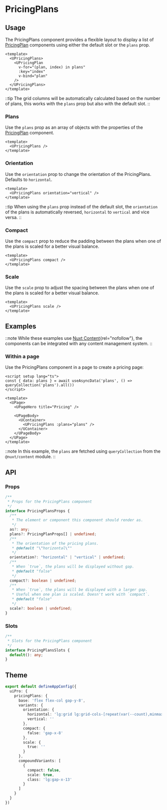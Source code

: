 # PricingPlans

## Usage

The PricingPlans component provides a flexible layout to display a list of [PricingPlan](https://ui.nuxt.com/components/pricing-plan) components using either the default slot or the `plans` prop.

```vue {2,8}
<template>
  <UPricingPlans>
    <UPricingPlan
      v-for="(plan, index) in plans"
      :key="index"
      v-bind="plan"
    />
  </UPricingPlans>
</template>
```

::tip
The grid columns will be automatically calculated based on the number of plans, this works with the `plans` prop but also with the default slot.
::

### Plans

Use the `plans` prop as an array of objects with the properties of the [PricingPlan](https://ui.nuxt.com/components/pricing-plan#props) component.

```vue
<template>
  <UPricingPlans />
</template>
```

### Orientation

Use the `orientation` prop to change the orientation of the PricingPlans. Defaults to `horizontal`.

```vue
<template>
  <UPricingPlans orientation="vertical" />
</template>
```

::tip
When using the `plans` prop instead of the default slot, the `orientation` of the plans is automatically reversed, `horizontal` to `vertical` and vice versa.
::

### Compact

Use the `compact` prop to reduce the padding between the plans when one of the plans is scaled for a better visual balance.

```vue
<template>
  <UPricingPlans compact />
</template>
```

### Scale

Use the `scale` prop to adjust the spacing between the plans when one of the plans is scaled for a better visual balance.

```vue
<template>
  <UPricingPlans scale />
</template>
```

## Examples

::note
While these examples use [Nuxt Content](https://content.nuxt.com){rel="nofollow"}, the components can be integrated with any content management system.
::

### Within a page

Use the PricingPlans component in a page to create a pricing page:

```vue [pages/pricing/index.vue] {11}
<script setup lang="ts">
const { data: plans } = await useAsyncData('plans', () => queryCollection('plans').all())
</script>

<template>
  <UPage>
    <UPageHero title="Pricing" />

    <UPageBody>
      <UContainer>
        <UPricingPlans :plans="plans" />
      </UContainer>
    </UPageBody>
  </UPage>
</template>
```

::note
In this example, the `plans` are fetched using `queryCollection` from the `@nuxt/content` module.
::

## API

### Props

```ts
/**
 * Props for the PricingPlans component
 */
interface PricingPlansProps {
  /**
   * The element or component this component should render as.
   */
  as?: any;
  plans?: PricingPlanProps[] | undefined;
  /**
   * The orientation of the pricing plans.
   * @default "\"horizontal\""
   */
  orientation?: "horizontal" | "vertical" | undefined;
  /**
   * When `true`, the plans will be displayed without gap.
   * @default "false"
   */
  compact?: boolean | undefined;
  /**
   * When `true`, the plans will be displayed with a larger gap.
   * Useful when one plan is scaled. Doesn't work with `compact`.
   * @default "false"
   */
  scale?: boolean | undefined;
}
```

### Slots

```ts
/**
 * Slots for the PricingPlans component
 */
interface PricingPlansSlots {
  default(): any;
}
```

## Theme

```ts [app.config.ts]
export default defineAppConfig({
  uiPro: {
    pricingPlans: {
      base: 'flex flex-col gap-y-8',
      variants: {
        orientation: {
          horizontal: 'lg:grid lg:grid-cols-[repeat(var(--count),minmax(0,1fr))]',
          vertical: ''
        },
        compact: {
          false: 'gap-x-8'
        },
        scale: {
          true: ''
        }
      },
      compoundVariants: [
        {
          compact: false,
          scale: true,
          class: 'lg:gap-x-13'
        }
      ]
    }
  }
})
```

